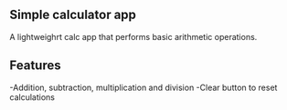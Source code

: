 ## Simple calculator app

A lightweighrt calc app that performs basic arithmetic operations.

## Features
-Addition, subtraction, multiplication and division
-Clear button to reset calculations
